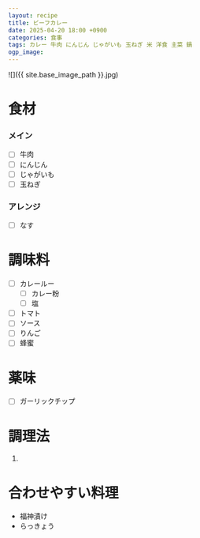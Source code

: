 ```yaml
---
layout: recipe
title: ビーフカレー
date: 2025-04-20 18:00 +0900
categories: 食事
tags: カレー 牛肉 にんじん じゃがいも 玉ねぎ 米 洋食 主菜 鍋
ogp_image: 
---
```

![]({{ site.base_image_path }}.jpg)

# 食材
### メイン
- [ ] 牛肉
- [ ] にんじん
- [ ] じゃがいも
- [ ] 玉ねぎ

### アレンジ
- [ ] なす

# 調味料
- [ ] カレールー
  - [ ] カレー粉
  - [ ] 塩
- [ ] トマト
- [ ] ソース
- [ ] りんご
- [ ] 蜂蜜

# 薬味
- [ ] ガーリックチップ

# 調理法
1. 

# 合わせやすい料理
- 福神漬け
- らっきょう
